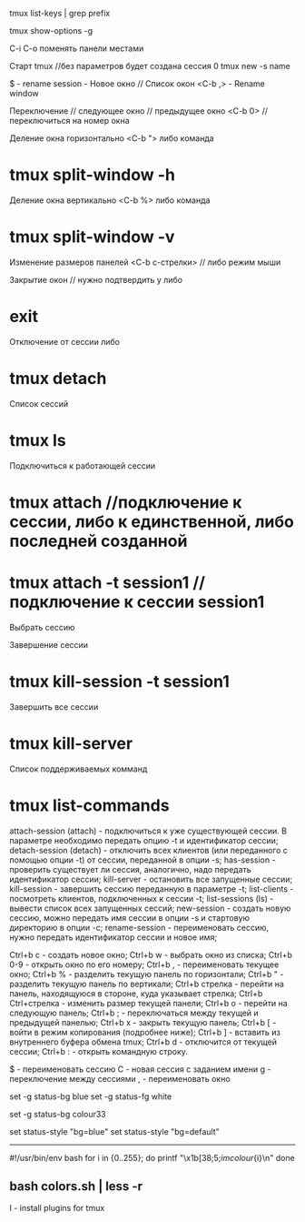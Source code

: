 tmux list-keys | grep prefix

tmux show-options -g

C-i C-o поменять панели местами

Старт
tmux //без параметров будет создана сессия 0
tmux new -s name 

<prefix>$ - rename session
<C-b c> - Новое окно
<C-b w> // Список окон
<C-b ,> - Rename window

Переключение
<C-b n> // следующее окно
<C-b p> // предыдущее окно
<C-b 0> // переключиться на номер окна

Деление окна горизонтально
<C-b ">
либо команда
# tmux split-window -h

Деление окна вертикально
<C-b %>
либо команда
# tmux split-window -v

Изменение размеров панелей
<C-b c-стрелки> // либо режим мыши

Закрытие окон
<C-b x> // нужно подтвердить y
либо
# exit

Отключение от сессии
<C-b d>
либо
# tmux detach

Список сессий
# tmux ls

Подключиться к работающей сессии
# tmux attach //подключение к сессии, либо к единственной, либо последней созданной
# tmux attach -t session1 // подключение к сессии session1

Выбрать сессию
<C-b s>

Завершение сессии
# tmux kill-session -t session1

Завершить все сессии
# tmux kill-server

Список поддерживаемых комманд
# tmux list-commands


attach-session (attach) - подключиться к уже существующей сессии. В параметре необходимо передать опцию -t и идентификатор сессии;
detach-session (detach) - отключить всех клиентов (или переданного с помощью опции -t) от сессии, переданной в опции -s;
has-session - проверить существует ли сессия, аналогично, надо передать идентификатор сессии;
kill-server - остановить все запущенные сессии;
kill-session - завершить сессию переданную в параметре -t;
list-clients - посмотреть клиентов, подключенных к сессии -t;
list-sessions (ls) - вывести список всех запущенных сессий;
new-session - создать новую сессию, можно передать имя сессии в опции -s и стартовую директорию в опции -c;
rename-session - переименовать сессию, нужно передать идентификатор сессии и новое имя;


Ctrl+b c - создать новое окно;
Ctrl+b w - выбрать окно из списка;
Ctrl+b 0-9 - открыть окно по его номеру;
Ctrl+b , - переименовать текущее окно;
Ctrl+b % - разделить текущую панель по горизонтали;
Ctrl+b " - разделить текущую панель по вертикали;
Ctrl+b стрелка - перейти на панель, находящуюся в стороне, куда указывает стрелка;
Ctrl+b Ctrl+стрелка - изменить размер текущей панели;
Ctrl+b o - перейти на следующую панель;
Ctrl+b ; - переключаться между текущей и предыдущей панелью;
Ctrl+b x - закрыть текущую панель;
Ctrl+b [ - войти в режим копирования (подробнее ниже);
Ctrl+b ] - вставить из внутреннего буфера обмена tmux;
Ctrl+b d - отключится от текущей сессии;
Ctrl+b : - открыть командную строку.

<prefix> $ - переименовать сессию
<prefix> C - новая сессия с заданием имени
<prefix> g - переключение между сессиями
<prefix> , - переименовать окно


set -g status-bg blue
set -g status-fg white

set -g status-bg colour33

set status-style "bg=blue"
set status-style "bg=default"

--------------------
#!/usr/bin/env bash
for i in {0..255}; do
    printf "\x1b[38;5;${i}mcolour${i}\n"
done

bash colors.sh | less -r
---------------------

<prefix> I - install plugins for tmux

	 